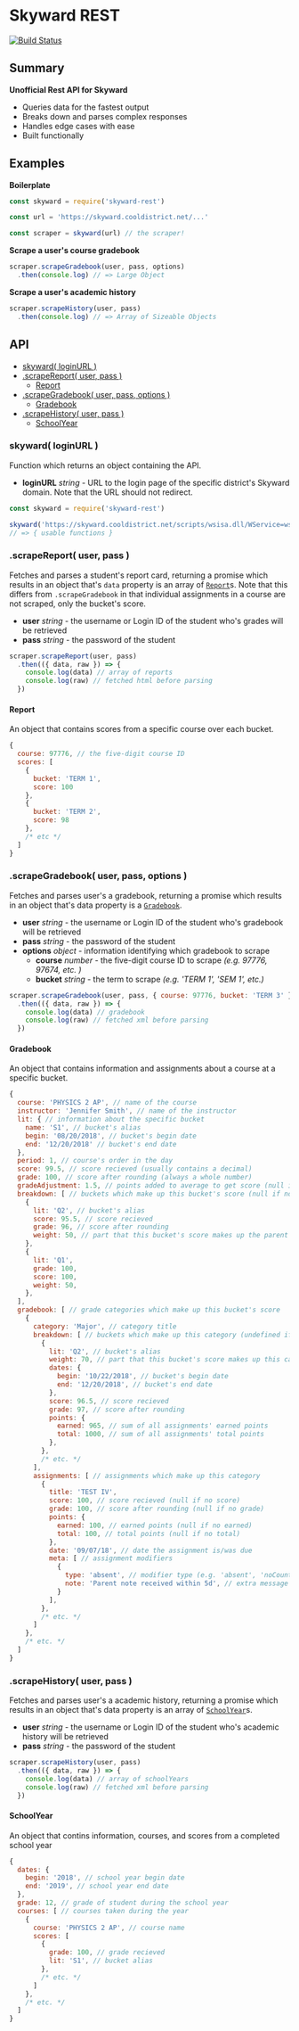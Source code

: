 # Skyward REST

[![Build Status](https://travis-ci.org/Kaelinator/skyward-rest.svg?branch=master)](https://travis-ci.org/Kaelinator/skyward-rest)

## Summary

**Unofficial Rest API for Skyward**
 - Queries data for the fastest output
 - Breaks down and parses complex responses
 - Handles edge cases with ease
 - Built functionally

## Examples

**Boilerplate**

```javascript
const skyward = require('skyward-rest')

const url = 'https://skyward.cooldistrict.net/...'

const scraper = skyward(url) // the scraper!
```

**Scrape a user's course gradebook**

```javascript
scraper.scrapeGradebook(user, pass, options)
  .then(console.log) // => Large Object
```

**Scrape a user's academic history**

```javascript
scraper.scrapeHistory(user, pass)
  .then(console.log) // => Array of Sizeable Objects
```

## API

- [skyward( loginURL )](#skyward-loginurl-)
- [.scrapeReport( user, pass )](#scrapereport-user-pass-)
  - [Report](#report)
- [.scrapeGradebook( user, pass, options )](#scrapegradebook-user-pass-options-)
  - [Gradebook](#gradebook)
- [.scrapeHistory( user, pass )](#scrapehistory-user-pass-)
  - [SchoolYear](#schoolyear)

### skyward( loginURL )

Function which returns an object containing the API.

* **loginURL** _string_ - URL to the login page of the specific district's Skyward domain. Note that the URL should not redirect.

```javascript
const skyward = require('skyward-rest')

skyward('https://skyward.cooldistrict.net/scripts/wsisa.dll/WService=wsEAplus/seplog01.w')
// => { usable functions }
```

### .scrapeReport( user, pass )

Fetches and parses a student's report card, returning a promise which results in an object that's `data` property is an array of [`Report`](#report)s. Note that this differs from `.scrapeGradebook` in that individual assignments in a course are not scraped, only the bucket's score.

* **user** _string_ - the username or Login ID of the student who's grades will be retrieved
* **pass** _string_ - the password of the student

```javascript
scraper.scrapeReport(user, pass)
  .then(({ data, raw }) => {
    console.log(data) // array of reports
    console.log(raw) // fetched html before parsing
  })
```

#### Report

An object that contains scores from a specific course over each bucket.

```javascript
{
  course: 97776, // the five-digit course ID
  scores: [
    {
      bucket: 'TERM 1',
      score: 100
    },
    {
      bucket: 'TERM 2',
      score: 98
    },
    /* etc */
  ]
}
```

### .scrapeGradebook( user, pass, options )

Fetches and parses user's a gradebook, returning a promise which results in an object that's data property is a [`Gradebook`](#gradebook).

* **user** _string_ - the username or Login ID of the student who's gradebook will be retrieved
* **pass** _string_ - the password of the student
* **options** _object_ - information identifying which gradebook to scrape
  * **course** _number_ - the five-digit course ID to scrape _(e.g. 97776, 97674, etc. )_
  * **bucket** _string_ - the term to scrape _(e.g. 'TERM 1', 'SEM 1', etc.)_

```javascript
scraper.scrapeGradebook(user, pass, { course: 97776, bucket: 'TERM 3' })
  .then(({ data, raw }) => {
    console.log(data) // gradebook
    console.log(raw) // fetched xml before parsing
  })
```

#### Gradebook

An object that contains information and assignments about a course at a specific bucket.

```javascript
{
  course: 'PHYSICS 2 AP', // name of the course
  instructor: 'Jennifer Smith', // name of the instructor
  lit: { // information about the specific bucket
    name: 'S1', // bucket's alias
    begin: '08/20/2018', // bucket's begin date
    end: '12/20/2018' // bucket's end date
  },
  period: 1, // course's order in the day
  score: 99.5, // score recieved (usually contains a decimal)
  grade: 100, // score after rounding (always a whole number)
  gradeAdjustment: 1.5, // points added to average to get score (null if no adjustment)
  breakdown: [ // buckets which make up this bucket's score (null if no breakdown)
    {
      lit: 'Q2', // bucket's alias
      score: 95.5, // score recieved
      grade: 96, // score after rounding
      weight: 50, // part that this bucket's score makes up the parent bucket's score (out of 100)
    },
    {
      lit: 'Q1',
      grade: 100,
      score: 100,
      weight: 50,
    },
  ],
  gradebook: [ // grade categories which make up this bucket's score
    {
      category: 'Major', // category title
      breakdown: [ // buckets which make up this category (undefined if no breakdown)
        {
          lit: 'Q2', // bucket's alias
          weight: 70, // part that this bucket's score makes up this category's score (out of 100)
          dates: {
            begin: '10/22/2018', // bucket's begin date
            end: '12/20/2018', // bucket's end date
          },
          score: 96.5, // score recieved
          grade: 97, // score after rounding
          points: {
            earned: 965, // sum of all assignments' earned points
            total: 1000, // sum of all assignments' total points
          },
        },
        /* etc. */
      ],
      assignments: [ // assignments which make up this category
        {
          title: 'TEST IV',
          score: 100, // score recieved (null if no score)
          grade: 100, // score after rounding (null if no grade)
          points: {
            earned: 100, // earned points (null if no earned)
            total: 100, // total points (null if no total)
          },
          date: '09/07/18', // date the assignment is/was due
          meta: [ // assignment modifiers
            {
              type: 'absent', // modifier type (e.g. 'absent', 'noCount', or 'missing')
              note: 'Parent note received within 5d', // extra message
            }
          ],
        },
        /* etc. */
      ]
    },
    /* etc. */
  ]
}
```

### .scrapeHistory( user, pass )

Fetches and parses user's a academic history, returning a promise which results in an object that's data property is an array of [`SchoolYear`](#schoolyear)s.

* **user** _string_ - the username or Login ID of the student who's academic history will be retrieved
* **pass** _string_ - the password of the student

```javascript
scraper.scrapeHistory(user, pass)
  .then(({ data, raw }) => {
    console.log(data) // array of schoolYears
    console.log(raw) // fetched xml before parsing
  })
```

#### SchoolYear

An object that contins information, courses, and scores from a completed school year

```javascript
{
  dates: {
    begin: '2018', // school year begin date
    end: '2019', // school year end date
  },
  grade: 12, // grade of student during the school year
  courses: [ // courses taken during the year
    {
      course: 'PHYSICS 2 AP', // course name
      scores: [
        {
          grade: 100, // grade recieved
          lit: 'S1', // bucket alias
        },
        /* etc. */
      ]
    },
    /* etc. */
  ]
}
```
